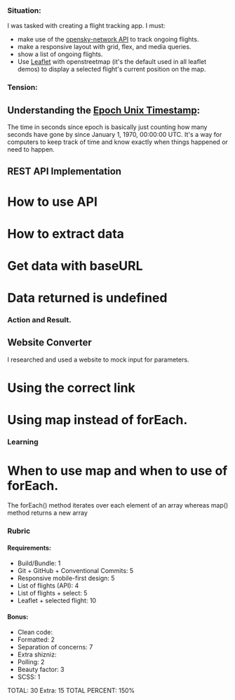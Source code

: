 ### Situation: 
I was tasked with creating a flight tracking app. I must:
- make use of the [opensky-network API](https://openskynetwork.github.io/opensky-api/rest.html#id10) to track ongoing flights.
- make a responsive layout with grid, flex, and media queries.
- show a list of ongoing flights.
- Use [Leaflet](https://leafletjs.com/) with openstreetmap (it's the default used in all leaflet demos) to display a selected flight's current position on the map.

### Tension:
## Understanding the [Epoch Unix Timestamp](https://www.unixtimestamp.com/index.php):
The time in seconds since epoch is basically just counting how many seconds have gone by since January 1, 1970, 00:00:00 UTC. It's a way for computers to keep track of time and know exactly when things happened or need to happen.

## REST API Implementation
# How to use API
# How to extract data
# Get data with baseURL
# Data returned is undefined

### Action and Result.
## Website Converter
 I researched and used a website to mock input for parameters.

##
# Using the correct link
# Using map instead of forEach.


### Learning
##

##
#
# When to use map and when to use of forEach.
The forEach() method iterates over each element of an array whereas map() method returns a new array

### Rubric
#### Requirements:
- Build/Bundle: 1
- Git + GitHub + Conventional Commits: 5
- Responsive mobile-first design: 5
- List of flights (API): 4
- List of flights + select: 5
- Leaflet + selected flight: 10

#### Bonus:
- Clean code:
- Formatted: 2
- Separation of concerns: 7
- Extra shizniz:
- Polling: 2
- Beauty factor: 3
- SCSS: 1

TOTAL: 30
Extra: 15
TOTAL PERCENT: 150%